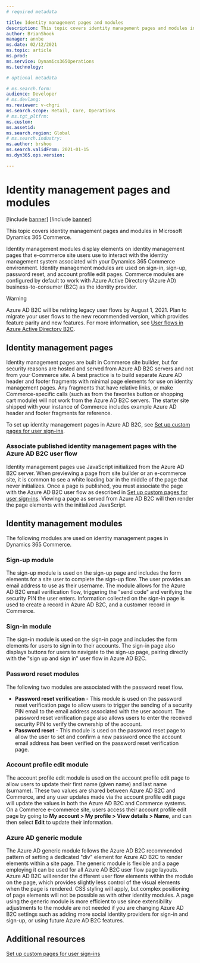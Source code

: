 ```yaml
---
# required metadata

title: Identity management pages and modules
description: This topic covers identity management pages and modules in Dynamics 365 Commerce.
author: BrianShook
manager: annbe
ms.date: 02/12/2021
ms.topic: article
ms.prod: 
ms.service: Dynamics365Operations
ms.technology: 

# optional metadata

# ms.search.form: 
audience: Developer
# ms.devlang: 
ms.reviewer: v-chgri
ms.search.scope: Retail, Core, Operations
# ms.tgt_pltfrm: 
ms.custom: 
ms.assetid: 
ms.search.region: Global
# ms.search.industry: 
ms.author: brshoo
ms.search.validFrom: 2021-01-15
ms.dyn365.ops.version: 

---
```


# Identity management pages and modules

[!include [banner](includes/banner.md)]
[!include [banner](includes/preview-banner.md)]

This topic covers identity management pages and modules in Microsoft Dynamics 365 Commerce. 

Identity management modules display elements on identity management pages that e-commerce site users use to interact with the identity management system associated with your Dynamics 365 Commerce environment. Identity management modules are used on sign-in, sign-up, password reset, and account profile edit pages. Commerce modules are configured by default to work with Azure Active Directory (Azure AD) business-to-consumer (B2C) as the identity provider. 

> [!WARNING] 
> Azure AD B2C will be retiring legacy user flows by August 1, 2021. Plan to migrate your user flows to the new recommended version, which provides feature parity and new features. For more information, see [User flows in Azure Active Directory B2C](https://docs.microsoft.com/azure/active-directory-b2c/user-flow-overview). 

## Identity management pages

Identity management pages are built in Commerce site builder, but for security reasons are hosted and served from Azure AD B2C servers and not from your Commerce site. A best practice is to build separate Azure AD header and footer fragments with minimal page elements for use on identity management pages. Any fragments that have relative links, or make Commerce-specific calls (such as from the favorites button or shopping cart module) will not work from the Azure AD B2C servers. The starter site shipped with your instance of Commerce includes example Azure AD header and footer fragments for reference.

To set up identity management pages in Azure AD B2C, see [Set up custom pages for user sign-ins](custom-pages-user-logins.md).

### Associate published identity management pages with the Azure AD B2C user flow

Identity management pages use JavaScript initialized from the Azure AD B2C server. When previewing a page from site builder or an e-commerce site, it is common to see a white loading bar in the middle of the page that never initializes. Once a page is published, you must associate the page with the Azure AD B2C user flow as described in [Set up custom pages for user sign-ins](custom-pages-user-logins.md). Viewing a page as served from Azure AD B2C will then render the page elements with the initialized JavaScript.

## Identity management modules

The following modules are used on identity management pages in Dynamics 365 Commerce.

### Sign-up module

The sign-up module is used on the sign-up page and includes the form elements for a site user to complete the sign-up flow. The user provides an email address to use as their username. The module allows for the Azure AD B2C email verification flow, triggering the "send code" and verifying the security PIN the user enters. Information collected on the sign-in page is used to create a record in Azure AD B2C, and a customer record in Commerce.

### Sign-in module

The sign-in module is used on the sign-in page and includes the form elements for users to sign in to their accounts. The sign-in page also displays buttons for users to navigate to the sign-up page, pairing directly with the "sign up and sign in" user flow in Azure AD B2C.

### Password reset modules

The following two modules are associated with the password reset flow.

- **Password reset verification** - This module is used on the password reset verification page to allow users to trigger the sending of a security PIN email to the email address associated with the user account. The password reset verification page also allows users to enter the received security PIN to verify the ownership of the account.
- **Password reset** - This module is used on the password reset page to allow the user to set and confirm a new password once the account email address has been verified on the password reset verification page.

### Account profile edit module

The account profile edit module is used on the account profile edit page to allow users to update their first name (given name) and last name (surname). These two values are shared between Azure AD B2C and Commerce, and any user updates made via the account profile edit page will update the values in both the Azure AD B2C and Commerce systems. On a Commerce e-commerce site, users access their account profile edit page by going to **My account \> My profile \> View details \> Name**, and can then select **Edit** to update their information.

### Azure AD generic module

The Azure AD generic module follows the Azure AD B2C recommended pattern of setting a dedicated "div" element for Azure AD B2C to render elements within a site page. The generic module is flexible and a page employing it can be used for all Azure AD B2C user flow page layouts. Azure AD B2C will render the different user flow elements within the module on the page, which provides slightly less control of the visual elements when the page is rendered. CSS styling will apply, but complex positioning of page elements will not be possible as with other identity modules. A page using the generic module is more efficient to use since extensibility adjustments to the module are not needed if you are changing Azure AD B2C settings such as adding more social identity providers for sign-in and sign-up, or using future Azure AD B2C features.

## Additional resources

[Set up custom pages for user sign-ins](custom-pages-user-logins.md)
